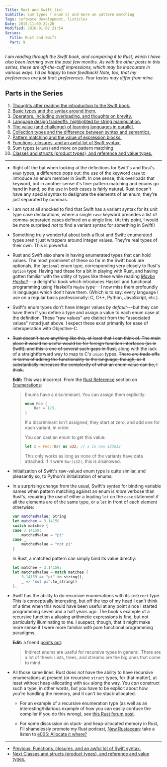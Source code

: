 ```yaml
---
Title: Rust and Swift (ix)
Subtitle: Sum types (`enum`s) and more on pattern matching
Tags: software development, listicles
Date: 2015-11-09 22:20
Modified: 2016-01-02 21:54
Series:
  Title: Rust and Swift
  Part: 9
...
```


<i class="editorial">I am reading through the Swift book, and comparing it to
Rust, which I have also been learning over the past few months. As with the
other posts in this series, these are off-the-cuff impressions, which may be
inaccurate in various ways. I'd be happy to hear feedback! Note, too, that my
preferences are just that: preferences. Your tastes may differ from mine.</i>

Parts in the Series
-------------------

1.  [Thoughts after reading the introduction to the Swift book.][1]
2.  [Basic types and the syntax around them.][2]
3.  [Operators, including overloading, and thoughts on brevity.][3]
4.  [Language design tradeoffs, highlighted by string manipulation.][4]
5.  [The value (and challenge) of learning languages in parallel.][5]
6.  [Collection types and the difference between syntax and semantics.][6]
7.  [Pattern matching and the value of expression blocks.][7]
8.  [Functions, closures, and an awful lot of Swift syntax.][8]
9.  Sum types (`enum`s) and more on pattern matching
10. [Classes and structs (product types), and reference and value types.][10]

[1]: /2015/rust-and-swift-i.html
[2]: /2015/rust-and-swift-ii.html
[3]: /2015/rust-and-swift-iii.html
[4]: /2015/rust-and-swift-iv.html
[5]: /2015/rust-and-swift-v.html
[6]: /2015/rust-and-swift-vi.html
[7]: /2015/rust-and-swift-vii.html
[8]: /2015/rust-and-swift-viii.html
[10]: /2015/rust-and-swift-x.html

---

-   Right off the bat when looking at the definitions for Swift's and Rust's
    `enum` types, a difference pops out: the use of the keyword `case` to
    introduce an enum member in Swift. In one sense, this overloads that
    keyword, but in another sense it's fine: pattern matching and enums go hand
    in hand, so the use in both cases is fairly natural. Rust doesn't have any
    special syntax to designate the elements of an enum; they're just separated
    by commas.

-   I am not at all shocked to find that Swift has a variant syntax for its unit
    type case declarations, where a single `case` keyword precedes a list of
    comma-separated cases defined on a single line. (At this point, I would be
    more surprised *not* to find a variant syntax for something in Swift!)

-   Something truly wonderful about both a Rust and Swift: enumerated types
    aren't just wrappers around integer values. They're real types of their own.
    This is powerful.

-   Rust and Swift also share in having enumerated types that can hold values.
    The most prominent of these so far in the Swift book are optionals, the
    `Optional` enum type, corresponding very closely to Rust's `Option` type.
    Having had these for a bit in playing with Rust, and having gotten familiar
    with the utility of types like these while reading [_Maybe Haskell_]---a
    delightful book which introduces Haskell and functional programming using
    Haskell's `Maybe` type---I now miss them profoundly in languages which don't
    have them. (Which is to say: every language I use on a regular basis
    professionally: C, C++, Python, JavaScript, etc.).

-   Swift's enum types don't have integer values *by default*---but they can
    have them if you define a type and assign a value to each enum case at the
    definition. These "raw values" are distinct from the "associated values"
    noted just above. I expect these exist primarily for ease of interoperation
    with Objective-C.

-   ~~Rust doesn't have anything like this, at least that I can think of. The
    main place it would be useful would be for foreign function interfaces (as
    in Swift), and this is one of several such gaps in Rust,~~ along with the
    lack of a straightforward way to map to C's `union` types. ~~There are trade
    offs in terms of adding the functionality to the language, though, as it
    substantially increases the complexity of what an enum value can be,
    I think.~~

    **Edit:** This was incorrect. From the [Rust Reference] section on [Enumerations]:

    > Enums have a discriminant. You can assign them explicitly:
    >
    > ```rust
    > enum Foo {
    >     Bar = 123,
    > }
    > ```
    >
    > If a discriminant isn't assigned, they start at zero, and add one for each
    > variant, in order.
    >
    > You can cast an enum to get this value:
    >
    > ```rust
    > let x = Foo::Bar as u32; // x is now 123u32
    > ```
    >
    > This only works as long as none of the variants have data attached. If it
    > were `Bar(i32)`, this is disallowed.

-   Initialization of Swift's raw-valued enum type is quite similar, and
    pleasantly so, to Python's initialization of enums.

-   In a surprising change from the usual, Swift's syntax for binding variable
    names when pattern matching against an enum is *more* verbose than Rust's,
    requiring the use of either a leading `let` on the `case` statement if all
    the elements are of the same type, or a `let` in front of each element
    otherwise:

    ```swift
    var matchedValue: String
    let matchee = 3.14159
    switch matchee {
    case 3.14159:
        matchedValue = "pi"
    case _:
        matchedValue = "not pi"
    }
    ```

    In Rust, a matched pattern can simply bind its value directly:

    ```rust
    let matchee = 3.14159;
    let matchedValue = match matchee {
        3.14159 => "pi".to_string(),
        _ => "not pi".to_string()
    };
    ```

-   Swift has the ability to do recursive enumerations with its `indirect` type.
    This is conceptually interesting, but off the top of my head I can't think
    of a time when this would have been useful at any point since I started
    programming seven and a half years ago. The book's example of a recursive
    function a aliasing arithmetic expressions is fine, but not particularly
    illuminating to me. I suspect, though, that it might make more sense if I
    were more familiar with pure functional programming paradigms.

    **Edit:** a friend [points out]:

    > Indirect enums are useful for recursive types in general. There are a lot
    > of these: Lists, trees, and streams are the big ones that come to mind.

-   All those same lines: Rust does *not* have the ability to have recursive
    enumerations at present (or recursive `struct` types, for that matter), at
    least without heap-allocating with `Box` along the way. You *can* construct
    such a type, in other words, but you have to be explicit about how you're
    handling the memory, and it can't be stack-allocated.

    +   For an example of a recursive enumeration type (as well as an
        interesting/hilarious example of how you can easily confuse the
        compiler if you do this wrong), see [this Rust forum post][forum].

    +   For some discussion on stack- and heap-allocated memory in Rust, I'll
        shamelessly promote my Rust podcast, [New Rustacean]: take a listen to
        [e005: Allocate it where?][e005]

[_Maybe Haskell_]: https://gumroad.com/l/maybe-haskell
[Rust Reference]: https://doc.rust-lang.org/reference.html
[Enumerations]: https://doc.rust-lang.org/reference.html#enumerations
[points out]: https://alpha.app.net/jws/post/65990633
[forum]: https://users.rust-lang.org/t/recursive-enum-types/2938
[New Rustacean]: http://www.newrustacean.com
[e005]: http://www.newrustacean.com/show_notes/e005/index.html

---

-  [Previous: Functions, closures, and an awful lot of Swift syntax.][8]
-  [Next Classes and structs (product types), and reference and value types.][10]
